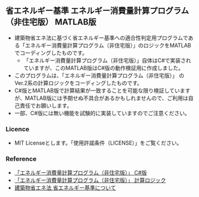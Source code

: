 ## 省エネルギー基準 エネルギー消費量計算プログラム（非住宅版） MATLAB版

- 建築物省エネ法に基づく省エネルギー基準への適合性判定用プログラムである「エネルギー消費量計算プログラム（非住宅版）」のロジックをMATLABでコーディングしたものです。
  - 「エネルギー消費量計算プログラム（非住宅版）」自体はC#で実装されていますが、このMATLAB版はC#版の動作検証用に作成しました。
- このプログラムは、「エネルギー消費量計算プログラム（非住宅版）」 のVer.2系の計算ロジックをコーディングしたものです。
- C#版とMATLAB版で計算結果が一致することを可能な限り検証していますが、MATLAB版には予期せぬ不具合があるかもしれませんので、ご利用は自己責任でお願いします。
- 一部、C#版には無い機能を試験的に実装していますのでご注意ください。

### Licence
- MIT Licenseとします。「使用許諾条件（LICENSE）」をご覧ください。

### Reference
- [「エネルギー消費量計算プログラム（非住宅版）」 C#版](https://building.app.lowenergy.jp/)
- [「エネルギー消費量計算プログラム（非住宅版）」 計算ロジック](https://github.com/WEBPRO-NR/BESJP_EngineeringReference)
- [建築物省エネ法 省エネルギー基準について](https://www.kenken.go.jp/becc/index.html)





